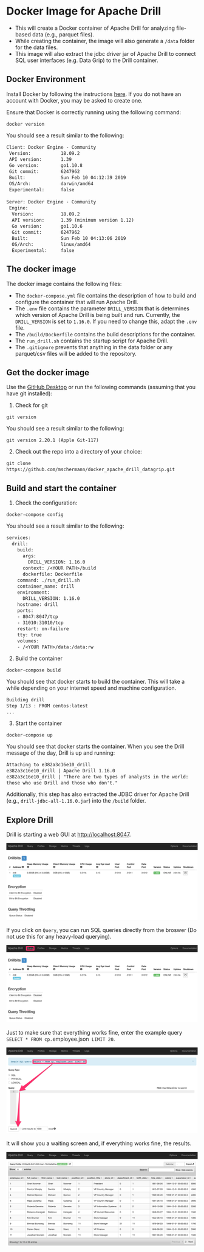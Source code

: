 # Docker Image for Apache Drill

* This will create a Docker container of Apache Drill for analyzing file-based data (e.g., parquet files). 
* While creating the container, the image will also generate a `/data` folder for the data files. 
* This image will also extract the jdbc driver jar of Apache Drill to connect SQL user interfaces (e.g. Data Grip) to the Drill container.

## Docker Environment

Install Docker by following the instructions [here](https://www.docker.com/products/docker-desktop). If you do not have an account with Docker, you may be asked to create one. 

Ensure that Docker is correctly running using the following command:
```
docker version
```
You should see a result similar to the following:
```
Client: Docker Engine - Community
 Version:           18.09.2
 API version:       1.39
 Go version:        go1.10.8
 Git commit:        6247962
 Built:             Sun Feb 10 04:12:39 2019
 OS/Arch:           darwin/amd64
 Experimental:      false

Server: Docker Engine - Community
 Engine:
  Version:          18.09.2
  API version:      1.39 (minimum version 1.12)
  Go version:       go1.10.6
  Git commit:       6247962
  Built:            Sun Feb 10 04:13:06 2019
  OS/Arch:          linux/amd64
  Experimental:     false
```

## The docker image

The docker image contains the following files:

* The `docker-compose.yml` file contains the description of how to build and configure the container that will run Apache Drill.
* The `.env` file contains the parameter `DRILL_VERSION` that is determines which version of Apache Drill is being built and run. Currently, the `DRILL_VERSION` is set to `1.16.0`. If you need to change this, adapt the `.env` file.
* The `/build/Dockerfile` contains the build descriptions for the container.
* The `run_drill.sh` contains the startup script for Apache Drill. 
* The `.gitignore` prevents that anything in the data folder or any parquet/csv files will be added to the repository.

## Get the docker image

Use the [GitHub Desktop](https://desktop.github.com) or run the following commands (assuming that you have git installed):

1. Check for git
```
git version
```
You should see a result similar to the following:
```
git version 2.20.1 (Apple Git-117)
```

2. Check out the repo into a directory of your choice:
```
git clone https://github.com/mschermann/docker_apache_drill_datagrip.git
```

## Build and start the container

1. Check the configuration:
```
docker-compose config
```
You should see a result similar to the following:
```
services:
  drill:
    build:
      args:
        DRILL_VERSION: 1.16.0
      context: /<YOUR PATH>/build
      dockerfile: Dockerfile
    command: ./run_drill.sh
    container_name: drill
    environment:
      DRILL_VERSION: 1.16.0
    hostname: drill
    ports:
    - 8047:8047/tcp
    - 31010:31010/tcp
    restart: on-failure
    tty: true
    volumes:
    - /<YOUR PATH>/data:/data:rw
```

2. Build the container
```
docker-compose build
```

You should see that docker starts to build the container. This will take a while depending on your internet speed and machine configuration.
```
Building drill
Step 1/13 : FROM centos:latest
...
```

3. Start the container
```
docker-compose up
```
You should see that docker starts the container. When you see the Drill message of the day, Drill is up and running:
```
Attaching to e382a3c16e10_drill
e382a3c16e10_drill | Apache Drill 1.16.0
e382a3c16e10_drill | "There are two types of analysts in the world: those who use Drill and those who don't."
```

Additionally, this step has also extracted the JDBC driver for Apache Drill (e.g., `drill-jdbc-all-1.16.0.jar`) into the `/build` folder.

## Explore Drill

Drill is starting a web GUI at [http://localhost:8047](http://localhost:8047).

![Drill Overview](https://github.com/mschermann/docker_apache_drill_datagrip/blob/master/assets/drill_overview.png)

If you click on `Query`, you can run SQL queries directly from the broswer (Do not use this for any heavy-load querying). 

![Drill Overview Query](https://github.com/mschermann/docker_apache_drill_datagrip/blob/master/assets/drill_overview_query.png)

Just to make sure that everything works fine, enter the example query `SELECT * FROM cp.`employee.json` LIMIT 20`.

![Drill Example Query](https://github.com/mschermann/docker_apache_drill_datagrip/blob/master/assets/drill_query_example.png)

It will show you a waiting screen and, if everything works fine, the results.

![Drill Example Query Results](https://github.com/mschermann/docker_apache_drill_datagrip/blob/master/assets/drill_query_example_results.png)







